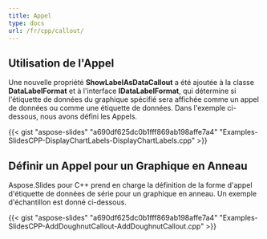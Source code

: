 ```yaml
---
title: Appel
type: docs
url: /fr/cpp/callout/
---
```


## **Utilisation de l'Appel**
Une nouvelle propriété **ShowLabelAsDataCallout** a été ajoutée à la classe **DataLabelFormat** et à l'interface **IDataLabelFormat**, qui détermine si l'étiquette de données du graphique spécifié sera affichée comme un appel de données ou comme une étiquette de données. Dans l'exemple ci-dessous, nous avons défini les Appels.

{{< gist "aspose-slides" "a690df625dc0b1fff869ab198affe7a4" "Examples-SlidesCPP-DisplayChartLabels-DisplayChartLabels.cpp" >}}

## **Définir un Appel pour un Graphique en Anneau**
Aspose.Slides pour C++ prend en charge la définition de la forme d'appel d'étiquette de données de série pour un graphique en anneau. Un exemple d'échantillon est donné ci-dessous.

{{< gist "aspose-slides" "a690df625dc0b1fff869ab198affe7a4" "Examples-SlidesCPP-AddDoughnutCallout-AddDoughnutCallout.cpp" >}}